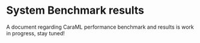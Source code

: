 # System Benchmark results

A document regarding CaraML performance benchmark and results is work in progress, stay tuned!
